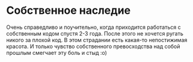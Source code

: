 # Собственное наследие

Очень справедливо и поучительно, когда приходится работаться с собственным кодом спустя 2-3 года. После этого не хочется ругать никого за плохой код. В этом страдании есть какая-то непостижимая красота. И только чувство собственного превосходства над собой прошлым смегчает эту боль и стыд :o)